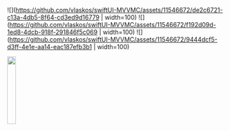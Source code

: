 
![](https://github.com/vlaskos/swiftUI-MVVMC/assets/11546672/de2c6721-c13a-4db5-8f64-cd3ed9d16779 | width=100)
![](https://github.com/vlaskos/swiftUI-MVVMC/assets/11546672/f192d09d-1ed8-4dcb-918f-291846f5c069 | width=100)
![](https://github.com/vlaskos/swiftUI-MVVMC/assets/11546672/9444dcf5-d3ff-4e1e-aa14-eac187efb3b1 | width=100)

<img src="https://github.com/vlaskos/swiftUI-MVVMC/assets/11546672/d393a669-c100-4269-823c-ef67d428f952" width=20%>
